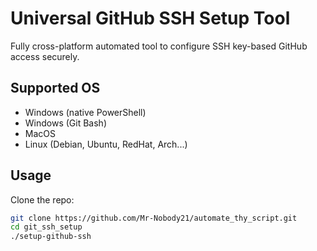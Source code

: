 # Universal GitHub SSH Setup Tool

Fully cross-platform automated tool to configure SSH key-based GitHub access securely.

## Supported OS

- Windows (native PowerShell)
- Windows (Git Bash)
- MacOS
- Linux (Debian, Ubuntu, RedHat, Arch...)

## Usage

Clone the repo:

```bash
git clone https://github.com/Mr-Nobody21/automate_thy_script.git
cd git_ssh_setup
./setup-github-ssh
